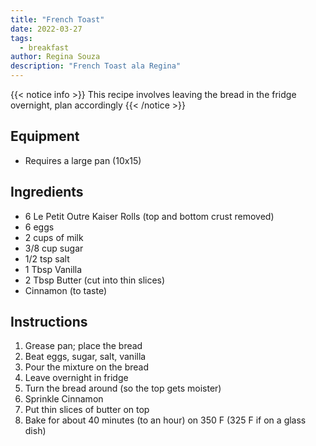 ```yaml
---
title: "French Toast"
date: 2022-03-27
tags:
  - breakfast
author: Regina Souza
description: "French Toast ala Regina"
---
```


{{< notice info >}}
This recipe involves leaving the bread in the fridge overnight, plan accordingly
{{< /notice >}}

## Equipment

- Requires a large pan (10x15)

## Ingredients

- 6 Le Petit Outre Kaiser Rolls (top and bottom crust removed)
- 6 eggs
- 2 cups of milk
- 3/8 cup sugar
- 1/2 tsp salt
- 1 Tbsp Vanilla
- 2 Tbsp Butter (cut into thin slices)
- Cinnamon (to taste)

## Instructions

1. Grease pan; place the bread
2. Beat eggs, sugar, salt, vanilla
3. Pour the mixture on the bread
4. Leave overnight in fridge
5. Turn the bread around (so the top gets moister)
6. Sprinkle Cinnamon
7. Put thin slices of butter on top
8. Bake for about 40 minutes (to an hour) on 350 F (325 F if on a glass dish)
